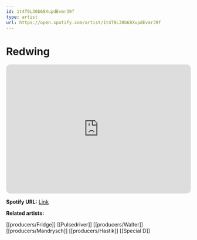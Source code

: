```yaml
---
id: 1t4T9L30b68XupdEvmr39f
type: artist
url: https://open.spotify.com/artist/1t4T9L30b68XupdEvmr39f
---
```

# Redwing

<iframe style="border-radius:12px" src="https://open.spotify.com/embed/artist/1t4T9L30b68XupdEvmr39f" width="100%" height="352" frameBorder="0" allowfullscreen="" allow="autoplay; clipboard-write; encrypted-media; fullscreen; picture-in-picture" loading="lazy"></iframe>

**Spotify URL:** [Link](https://open.spotify.com/artist/1t4T9L30b68XupdEvmr39f)

**Related artists:**

[[producers/Fridge]]
[[Pulsedriver]]
[[producers/Walter]]
[[producers/Mandrysch]]
[[producers/Hastik]]
[[Special D]]
